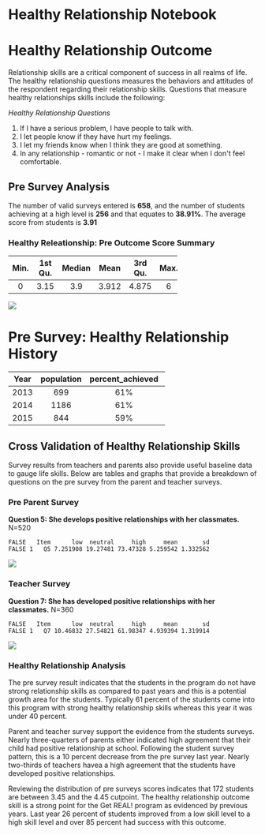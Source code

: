 Healthy Relationship Notebook
================

Healthy Relationship Outcome
============================

Relationship skills are a critical component of success in all realms of life. The healthy relationship questions measures the behaviors and attitudes of the respondent regarding their relationship skills. Questions that measure healthy relationships skills include the following:

*Healthy Relationship Questions*

1.  If I have a serious problem, I have people to talk with.
2.  I let people know if they have hurt my feelings.
3.  I let my friends know when I think they are good at something.
4.  In any relationship - romantic or not - I make it clear when I don't feel comfortable.

Pre Survey Analysis
-------------------

The number of valid surveys entered is **658**, and the number of students achieving at a high level is **256** and that equates to **38.91%**. The average score from students is **3.91**

### Healthy Releationship: Pre Outcome Score Summary

<table style="width:68%;">
<colgroup>
<col width="9%" />
<col width="13%" />
<col width="12%" />
<col width="9%" />
<col width="13%" />
<col width="8%" />
</colgroup>
<thead>
<tr class="header">
<th align="center">Min.</th>
<th align="center">1st Qu.</th>
<th align="center">Median</th>
<th align="center">Mean</th>
<th align="center">3rd Qu.</th>
<th align="center">Max.</th>
</tr>
</thead>
<tbody>
<tr class="odd">
<td align="center">0</td>
<td align="center">3.15</td>
<td align="center">3.9</td>
<td align="center">3.912</td>
<td align="center">4.875</td>
<td align="center">6</td>
</tr>
</tbody>
</table>

![](Figs/pre_hr_hist-1.png)

Pre Survey: Healthy Relationship History
========================================

<table style="width:63%;">
<colgroup>
<col width="9%" />
<col width="18%" />
<col width="26%" />
<col width="8%" />
</colgroup>
<thead>
<tr class="header">
<th align="center">Year</th>
<th align="center">population</th>
<th align="center">percent_achieved</th>
<th align="center">mean</th>
</tr>
</thead>
<tbody>
<tr class="odd">
<td align="center">2013</td>
<td align="center">699</td>
<td align="center">61%</td>
<td align="center">4.55</td>
</tr>
<tr class="even">
<td align="center">2014</td>
<td align="center">1186</td>
<td align="center">61%</td>
<td align="center">4.44</td>
</tr>
<tr class="odd">
<td align="center">2015</td>
<td align="center">844</td>
<td align="center">59%</td>
<td align="center">4.41</td>
</tr>
</tbody>
</table>

Cross Validation of Healthy Relationship Skills
-----------------------------------------------

Survey results from teachers and parents also provide useful baseline data to gauge life skills. Below are tables and graphs that provide a breakdown of questions on the pre survey from the parent and teacher surveys.

### Pre Parent Survey

**Question 5: She develops positive relationships with her classmates.** N=520

    FALSE   Item      low  neutral     high     mean       sd
    FALSE 1   Q5 7.251908 19.27481 73.47328 5.259542 1.332562

![](Figs/pre_parent_likert-1.png)

### Teacher Survey

**Question 7: She has developed positive relationships with her classmates.** N=360

    FALSE   Item      low  neutral     high     mean       sd
    FALSE 1   Q7 10.46832 27.54821 61.98347 4.939394 1.319914

![](Figs/likert_q7-1.png)

### Healthy Relationship Analysis

The pre survey result indicates that the students in the program do not have strong relationship skills as compared to past years and this is a potential growth area for the students. Typically 61 percent of the students come into this program with strong healthy relationship skills whereas this year it was under 40 percent.

Parent and teacher survey support the evidence from the students surveys. Nearly three-quarters of parents either indicated high agreement that their child had positive relationship at school. Following the student survey pattern, this is a 10 percent decrease from the pre survey last year. Nearly two-thirds of teachers havea a high agreement that the students have developed positive relationships.

Reviewing the distribution of pre surveys scores indicates that 172 students are between 3.45 and the 4.45 cutpoint. The healthy relationship outcome skill is a strong point for the Get REAL! program as evidenced by previous years. Last year 26 percent of students improved from a low skill level to a high skill level and over 85 percent had success with this outcome.

